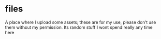 # files
A place where I upload some assets; these are for my use, please don't use them without my permission. Its random stuff I wont spend really any time here
